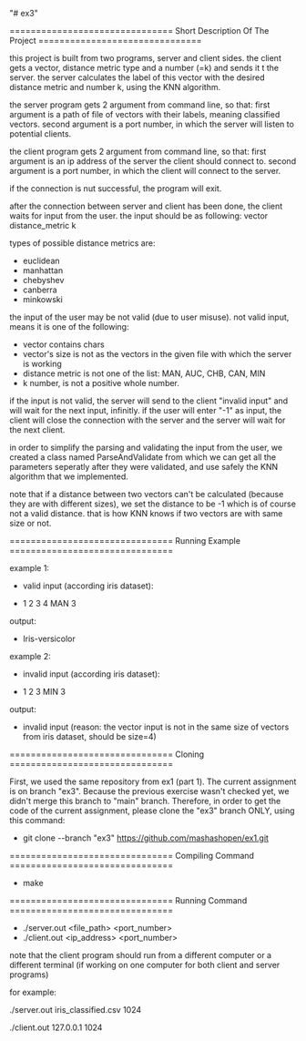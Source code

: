 "# ex3" 

=============================== Short Description Of The Project =============================== 

this project is built from two programs, server and client sides. the client gets a vector, distance metric type and a number (=k) and sends it t the server. the server calculates the label of this vector with the desired distance metric and number k, using the KNN algorithm. 

the server program gets 2 argument from command line, so that:
first argument is a path of  file of vectors with their labels, meaning classified vectors.
second argument is a port number, in which the server will listen to potential clients.

the client program gets 2 argument from command line, so that:
first argument is an ip address of the server the client should connect to.
second argument is a port number, in which the client will connect to the server.

if the connection is nut successful, the program will exit.

after the connection between server and client has been done, the client waits for input from the user.
the input should be as following:
vector distance_metric k

types of possible distance metrics are:
- euclidean
- manhattan
- chebyshev
- canberra
- minkowski

the input of the user may be not valid (due to user misuse). not valid input, means it is one of the following:
- vector contains chars
- vector's size is not as the vectors in the given file with which the server is working
- distance metric is not one of the list: MAN, AUC, CHB, CAN, MIN
- k number, is not a positive whole number.

if the input is not valid, the server will send to the client "invalid input" and will wait for the next input, infinitly.
if the user will enter "-1" as input, the client will close the connection with the server and the server will wait for the next client.

in order to simplify the parsing and validating the input from the user, we created a class named ParseAndValidate from which we can get all the parameters seperatly after they were validated, and use safely the KNN algorithm that we implemented. 

note that if a distance between two vectors can't be calculated (because they are with different sizes), we set the distance to be -1 which is of course not a valid distance. that is how KNN knows if two vectors are with same size or not.


=============================== Running Example ===============================

example 1:
- valid input (according iris dataset):
* 1 2 3 4 MAN 3 

output: 
* Iris-versicolor


example 2:
- invalid input (according iris dataset):
* 1 2 3 MIN 3

output: 
* invalid input
 (reason: the vector input is not in the same size of vectors from iris dataset, should be size=4)
 
 
 
 =============================== Cloning ===============================
 
First, we used the same repository from ex1 (part 1). The current assignment is on branch "ex3". Because the previous exercise wasn't checked yet, we didn't merge this branch to "main" branch. Therefore, in order to get the code of the current assignment, please clone the "ex3" branch ONLY, using this command:

  * git clone --branch "ex3" https://github.com/mashashopen/ex1.git


 =============================== Compiling Command ===============================

 * make 


 =============================== Running Command ===============================

 * ./server.out <file_path> <port_number>
 * ./client.out <ip_address> <port_number> 

note that the client program should run from a different computer or a different terminal (if working on one computer for both client and server programs)
 
 for example:
 
 ./server.out iris_classified.csv 1024
 
 ./client.out 127.0.0.1 1024
